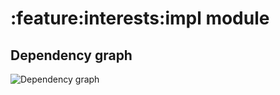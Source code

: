 # :feature:interests:impl module
## Dependency graph
![Dependency graph](../../../docs/images/graphs/dep_graph_feature_interests_impl.svg)
